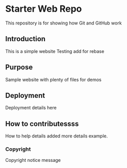# Starter Web Repo

 This repository is for showing how Git and GitHub work

## Introduction
This is a simple website Testing add for rebase

## Purpose
Sample website with plenty of files for demos

## Deployment
Deployment details here

## How to contributessss
How to help details added more details example.

### Copyright
Copyright notice message